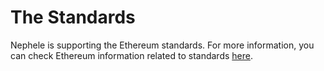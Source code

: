 # The Standards

Nephele is supporting the Ethereum standards. For more information, you can check Ethereum information related to standards [here](https://ethereum.org/en/developers/docs/standards/).

